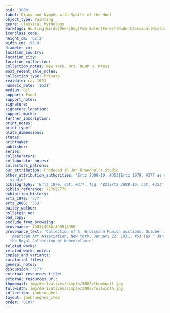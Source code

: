 ```yaml
---
pid: '3088'
label: Diana and Nymphs with Spoils of the Hunt
object_type: Painting
genre: Classical Mythology
worktags: Hunting|Birds|Deer|Dog|Van Balen|Forest|Nude|Classical|History|Mythological
iconclass_code:
height_cm: '62.2'
width_cm: '95.9'
diameter_cm:
location_country:
location_city:
location_collection:
collection_notes: New York, Mrs. Rush H. Kress
most_recent_sale_notes:
collection_type: Private
realdate: ca. 1621
numeric_date: '1621'
medium: Oil
support: Panel
support_notes:
signature:
signature_location:
support_marks:
further_inscription:
print_notes:
print_type:
plate_dimensions:
states:
printmaker:
publisher:
series:
collaborators:
collaborator_notes:
collectors_patrons:
our_attribution: Produced in Jan Brueghel's Studio
other_attribution_authorities: 'Ertz 2008-10, #353|Ertz 1979, #377 as uncertain, possibly
  studio'
bibliography: 'Ertz 1979, cat. #377, fig. 482|Ertz 2008-10, cat. #353'
biblio_reference: 7778|7779
exhibition_history:
ertz_1979: '377'
ertz_2008: '353'
bailey_walker:
hollstein_no:
bad_copy:
exclude_from_browsing:
provenance: 4983|4984|4985|4986
provenance_text: 'Collection of A. Grossmann|Munich auctions, October 30, 1902, #5
  |American Art Association, New York, January 22, 1931, #53 (as ''Jan I and Balen'')|From
  the Royal Collection of Hohenzollern'
related_works:
related_works_notes:
copies_and_variants:
curatorial_files:
general_notes:
discussion: '177'
external_resources_title:
external_resources_url:
thumbnail: img/derivatives/simple/3088/thumbnail.jpg
fullwidth: img/derivatives/simple/3088/fullwidth.jpg
collection: janbrueghel
layout: janbrueghel_item
order: '0187'
---
```

